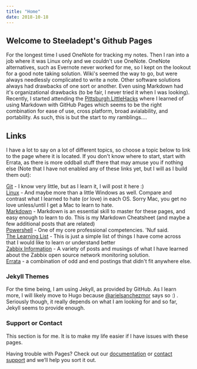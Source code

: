 ```yaml
---
title: "Home"
date: 2018-10-18
---
```

## Welcome to Steeladept's Github Pages ##

For the longest time I used OneNote for tracking my notes.  Then I ran into a job where it was Linux only and we couldn't use OneNote.  OneNote alternatives, such as Evernote never worked for me, so I kept on the lookout for a good note taking solution.  Wiki's seemed the way to go, but were always needlessly complicated to write a note.  Other software solutions always had drawbacks of one sort or another.  Even using Markdown had it's organizational drawbacks (to be fair, I never tried it when I was looking).  Recently, I started attending the [Pittsburgh LittleHacks](https://capozza.io/little-hack/) where I learned of using Markdown with GitHub Pages which seems to be the right combination for ease of use, cross platform, broad avialability, and portability.  As such, this is but the start to my ramblings....

## Links ##

I have a lot to say on a lot of different topics, so choose a topic below to link to the page where it is located.  If you don't know where to start, start with Errata, as there is more oddball stuff there that may amuse you if nothing else (Note that I have not enabled any of these links yet, but I will as I build them out):

[Git]() - I know very little, but as I learn it, I will post it here :)  
[Linux]() - And maybe more than a little Windows as well.  Compare and contrast what I learned to hate (or love) in each OS.  Sorry Mac, you get no love unless/until I get a Mac to learn to hate.  
[Markdown](./MarkdownIndex.md) - Markdown is an essential skill to master for these pages, and easy enough to learn to do.  This is my Markdown Cheatsheet (and maybe a few additional posts that are related)  
[Powershell]() - One of my core professional competencies.  'Nuf said.  
[The Learning List]() - This is just a simple list of things I have come across that I would like to learn or understand better  
[Zabbix Information]() - A variety of posts and musings of what I have learned about the Zabbix open source network monitoring solution.  
[Errata]() - a combination of odd and end postings that didn't fit anywhere else.  

### Jekyll Themes ###

For the time being, I am using Jekyll, as provided by GitHub.  As I learn more, I will likely move to Hugo because [@arielsanchezmor](arielsanchezmora.com) says so :) .  Seriously though, it really depends on what I am looking for and so far, Jekyll seems to provide enough.  

### Support or Contact ###

This section is for me.  It is to make my life easier if I have issues with these pages.

Having trouble with Pages? Check out our [documentation](https://help.github.com/categories/github-pages-basics/) or [contact support](https://github.com/contact) and we’ll help you sort it out.
